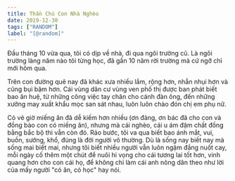 ```yaml
---
title: Thần Chú Con Nhà Nghèo
date: 2019-12-30
tags: ["RANDOM"]
label: "[@random]"
---
```


Đầu tháng 10 vừa qua, tôi có dịp về nhà, đi qua ngôi trường cũ. Là ngôi trường làng năm nào tôi từng học, đã gần 10 năm rời trường mà cứ ngỡ chỉ mới hôm qua.

Trên con đường quê nay đã khác xưa nhiều lắm, rộng hơn, nhẵn nhụi hơn và cũng bụi bặm hơn. Cái vùng dân cư vùng ven phố thị được ban phát biết bao ân huệ, từ những công việc tay chân cho cánh đàn ông, đến những xưởng may xuất khẩu mọc san sát nhau, luôn luôn chào đón chị em phụ nữ.

Có vẻ giờ miếng ăn đã dễ kiếm hơn nhiều (ơn đảng, ơn bác đã cho con và đồng bào con có miếng ăn), nhưng mà cái nghèo, cái u ám đậm chất đồng bằng bắc bộ thì vẫn còn đó. Rảo bước, tôi va qua biết bao ánh mắt, vui, buồn, sướng, khổ, đúng là đời người vô thường. Dù là sống nay biết nay mà sống mai biết mai, nhưng tôi biết nhiều người vẫn luôn ngậm đắng nuốt cay, mỗi ngày cố thêm một chút để nuôi hi vọng cho cái tương lai tốt hơn, vinh quang hơn cho con cái họ, để không chỉ làm cái anh nông dân theo như lời của mấy người "có ăn, có học" hay nói.
